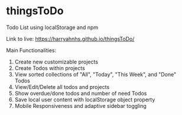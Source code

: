 # thingsToDo
Todo List using localStorage and npm

Link to live: https://harryahnhs.github.io/thingsToDo/

Main Functionalities: 
1. Create new customizable projects  
2. Create Todos within projects
4. View sorted collections of "All", "Today", "This Week", and "Done" Todos
5. View/Edit/Delete all todos and projects
6. Show overdue/done todos and number of need Todos
7. Save local user content with localStorage object property
8. Mobile Responsiveness and adaptive sidebar toggling
